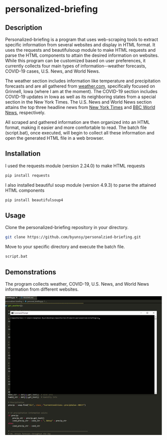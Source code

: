 # personalized-briefing

## Description

Personalized-briefing is a program that uses web-scraping tools to extract specific information from several websites and display in HTML format. It uses the requests and beautifulsoup module to make HTML requests and parse the HTML components to attain the desired information on websites. While this program can be customized based on user preferences, it currently collects four main types of information--weather forecasts, COVID-19 cases, U.S. News, and World News.

The weather section includes information like temperature and precipitation forecasts and are all gathered from [weather.com](http://weather.com), specifically focused on Grinnell, Iowa (where I am at the moment). The COVID-19 section includes COVID-19 updates in Iowa as well as its neighboring states from a special section in the New York Times. The U.S. News and World News section attains the top three headline news from [New York Times](https://www.nytimes.com/) and [BBC World News](https://www.bbc.com/news/world), respectively.

All scraped and gathered information are then organized into an HTML format, making it easier and more comfortable to read. The batch file (script.bat), once executed, will begin to collect all these information and open the generated HTML file in a web browser.

## Installation

I used the requests module (version 2.24.0) to make HTML requests

```bash
pip install requests
```

I also installed beautiful soup module (version 4.9.3) to parse the attained HTML components

```bash
pip install beautifulsoup4
```

## Usage

Clone the personalized-briefing repository in your directory.

```bash
git clone https://github.com/byunsy/personalzied-briefing.git
```

Move to your specific directory and execute the batch file.

```bash
script.bat
```

## Demonstrations

The program collects weather, COVID-19, U.S. News, and World News information from different websites.

![](images/briefing.gif)
